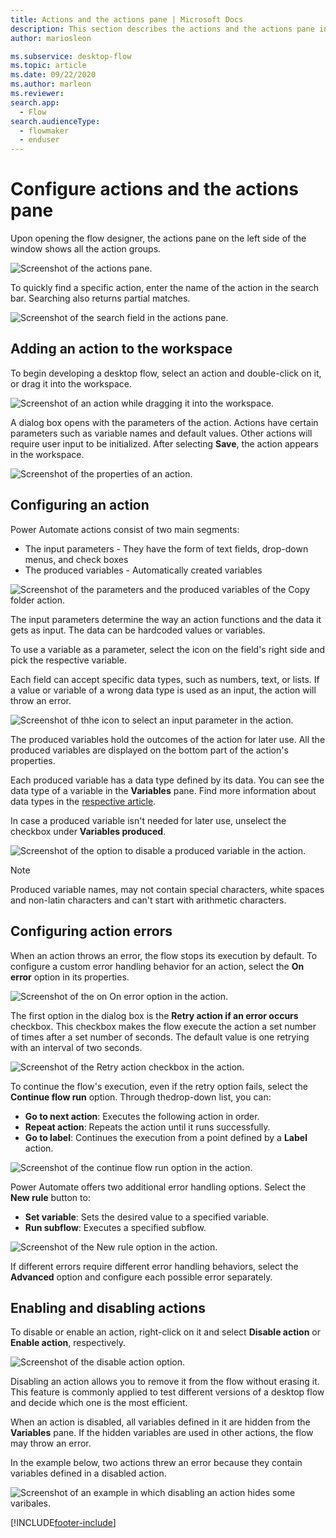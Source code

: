 ```yaml
---
title: Actions and the actions pane | Microsoft Docs
description: This section describes the actions and the actions pane in flow designer.
author: mariosleon

ms.subservice: desktop-flow
ms.topic: article
ms.date: 09/22/2020
ms.author: marleon
ms.reviewer:
search.app: 
  - Flow
search.audienceType: 
  - flowmaker
  - enduser
---
```


# Configure actions and the actions pane

Upon opening the flow designer, the actions pane on the left side of the window shows all the action groups. 

![Screenshot of the actions pane.](\media\actions-pane\actions-pane.png)

To quickly find a specific action, enter the name of the action in the search bar. Searching also returns partial matches.

![Screenshot of the search field in the actions pane.](\media\actions-pane\actions-search.png)

## Adding an action to the workspace

To begin developing a desktop flow, select an action and double-click on it, or drag it into the workspace. 

![Screenshot of an action while dragging it into the workspace.](\media\adding-actions\add-action.png)

A dialog box opens with the parameters of the action. Actions have certain parameters such as variable names and default values. Other actions will require user input to be initialized. After selecting **Save**, the action appears in the workspace.

![Screenshot of the properties of an action.](\media\adding-actions\action-properties.png)

## Configuring an action

Power Automate actions consist of two main segments:
- The input parameters - They have the form of text fields, drop-down menus, and  check boxes
- The produced variables - Automatically created variables

![Screenshot of the parameters and the produced variables of the Copy folder action.](media/configuring-actions/actions-parameters-outputs.png)

The input parameters determine the way an action functions and the data it gets as input. The data can be hardcoded values or variables. 

To use a variable as a parameter, select the icon on the field's right side and pick the respective variable.

Each field can accept specific data types, such as numbers, text, or lists. If a value or variable of a wrong data type is used as an input, the action will throw an error. 

![Screenshot of thhe icon to select an input parameter in the action.](media/configuring-actions/actions-parameters.png)

The produced variables hold the outcomes of the action for later use. All the produced variables are displayed on the bottom part of the action's properties. 

Each produced variable has a data type defined by its data. You can see the data type of a variable in the **Variables** pane. Find more information about data types in the [respective article](variable-data-types.md).

In case a produced variable isn't needed for later use, unselect the checkbox under **Variables produced**. 

![Screenshot of the option to disable a produced variable in the action.](media/configuring-actions/actions-outputs.png)

>[!NOTE]
> Produced variable names, may not contain special characters, white spaces and non-latin characters and can't start with arithmetic characters.

## Configuring action errors

When an action throws an error, the flow stops its execution by default. To configure a custom error handling behavior for an action, select the **On error** option in its properties.

![Screenshot of the on On error option in the action.](media/configuring-actions-errors/on-error-option-action.png)

The first option in the dialog box is the **Retry action if an error occurs** checkbox. This checkbox makes the flow execute the action a set number of times after a set number of seconds. The default value is one retrying with an interval of two seconds.

![Screenshot of the Retry action checkbox in the action.](media/configuring-actions-errors/retry-action.png)

To continue the flow's execution, even if the retry option fails, select the **Continue flow run** option. Through the ​drop-down list, you can:

- **Go to next action**: Executes the following action in order.
- **Repeat action**: Repeats the action until it runs successfully. 
- **Go to label**: Continues the execution from a point defined by a **Label** action.

![Screenshot of the continue flow run option in the action.](media/configuring-actions-errors/continue-flow-run.png)

Power Automate offers two additional error handling options. Select the **New rule** button to:
- **Set variable**: Sets the desired value to a specified variable.
- **Run subflow**: Executes a specified subflow. 

![Screenshot of the New rule option in the action.](media/configuring-actions-errors/new-rule.png)

If different errors require different error handling behaviors, select the **Advanced** option and configure each possible error separately. 

## Enabling and disabling actions

To disable or enable an action, right-click on it and select **Disable action** or **Enable action**, respectively. 

![Screenshot of the disable action option.](media\enabling-disabling-actions\enable-disable-action.png)

Disabling an action allows you to remove it from the flow without erasing it. This feature is commonly applied to test different versions of a desktop flow and decide which one is the most efficient. 

When an action is disabled, all variables defined in it are hidden from the **Variables** pane. If the hidden variables are used in other actions, the flow may throw an error. 

In the example below, two actions threw an error because they contain variables defined in a disabled action.

![Screenshot of an example in which disabling an action hides some varibales.](media\enabling-disabling-actions\enable-disable-action-variables.png)

[!INCLUDE[footer-include](../includes/footer-banner.md)]